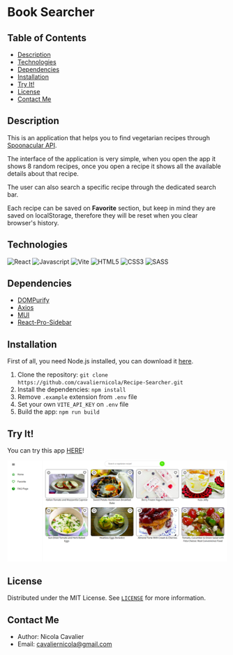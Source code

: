 # Book Searcher

## Table of Contents
* [Description](#description)
* [Technologies](#technlogies)
* [Dependencies](#dependencies)
* [Installation](#installation)
* [Try It!](#try-it)
* [License](#license)
* [Contact Me](#contact-me)

## Description
This is an application that helps you to find vegetarian recipes through [Spoonacular API](https://spoonacular.com/food-api/docs).

The interface of the application is very simple, when you open the app it shows 8 random recipes, once you open a recipe it shows all the available details about that recipe. 

The user can also search a specific recipe through the dedicated search bar. 

Each recipe can be saved on **Favorite** section, but keep in mind they are saved on localStorage, therefore they will be reset when you clear browser's history.

## Technologies
![React](https://img.shields.io/badge/react-%2320232a.svg?style=for-the-badge&logo=react&logoColor=%2361DAFB) ![Javascript](https://img.shields.io/badge/JavaScript-323330?style=for-the-badge&logo=javascript&logoColor=F7DF1E) ![Vite](https://img.shields.io/badge/Vite-%2320232a.svg?style=for-the-badge&logo=vite&logoColor=%2361DAFB)
![HTML5](https://img.shields.io/badge/html5-%23E34F26.svg?style=for-the-badge&logo=html5&logoColor=white) ![CSS3](https://img.shields.io/badge/css3-%231572B6.svg?style=for-the-badge&logo=css3&logoColor=white) ![SASS](https://img.shields.io/badge/SASS-hotpink.svg?style=for-the-badge&logo=SASS&logoColor=white)

## Dependencies
* [DOMPurify](https://github.com/cure53/DOMPurify)
* [Axios](https://axios-http.com/)
* [MUI](https://mui.com/)
* [React-Pro-Sidebar](https://github.com/azouaoui-med/react-pro-sidebar)

## Installation
First of all, you need Node.js installed, you can download it [here](https://nodejs.org/it/download/).

1. Clone the repository: `git clone https://github.com/cavaliernicola/Recipe-Searcher.git`
1. Install the dependencies: `npm install`
1. Remove `.example` extension from `.env` file
1. Set your own `VITE_API_KEY` on `.env` file
1. Build the app: `npm run build`

## Try It!
You can try this app [HERE](https://taupe-tapioca-b5f2c0.netlify.app/)!

![App Preview](src/assets/img/showcase.png)

## License
Distributed under the MIT License. See [`LICENSE`](LICENSE) for more information.

## Contact Me
* Author: Nicola Cavalier 
* Email: cavaliernicola@gmail.com
